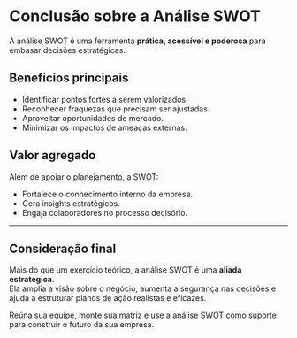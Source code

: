# Conclusão sobre a Análise SWOT

A análise SWOT é uma ferramenta **prática, acessível e poderosa** para embasar decisões estratégicas.

## Benefícios principais
- Identificar pontos fortes a serem valorizados.  
- Reconhecer fraquezas que precisam ser ajustadas.  
- Aproveitar oportunidades de mercado.  
- Minimizar os impactos de ameaças externas.  

## Valor agregado
Além de apoiar o planejamento, a SWOT:
- Fortalece o conhecimento interno da empresa.  
- Gera insights estratégicos.  
- Engaja colaboradores no processo decisório.  

---

## Consideração final
Mais do que um exercício teórico, a análise SWOT é uma **aliada estratégica**.  
Ela amplia a visão sobre o negócio, aumenta a segurança nas decisões e ajuda a estruturar planos de ação realistas e eficazes.  

Reúna sua equipe, monte sua matriz e use a análise SWOT como suporte para construir o futuro da sua empresa.
